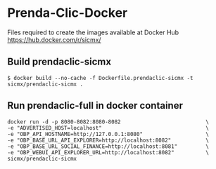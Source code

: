 # Prenda-Clic-Docker

Files required to create the images available at Docker Hub https://hub.docker.com/r/sicmx/

## Build prendaclic-sicmx

    $ docker build --no-cache -f Dockerfile.prendaclic-sicmx -t sicmx/prendaclic-sicmx .

## Run prendaclic-full in docker container

    docker run -d -p 8080-8082:8080-8082                           \
    -e "ADVERTISED_HOST=localhost"                                 \
    -e "OBP_API_HOSTNAME=http://127.0.0.1:8080"                    \
    -e "OBP_BASE_URL_API_EXPLORER=http://localhost:8082"           \
    -e "OBP_BASE_URL_SOCIAL_FINANCE=http://localhost:8081"         \
    -e "OBP_WEBUI_API_EXPLORER_URL=http://localhost:8082"          \
    sicmx/prendaclic-sicmx
